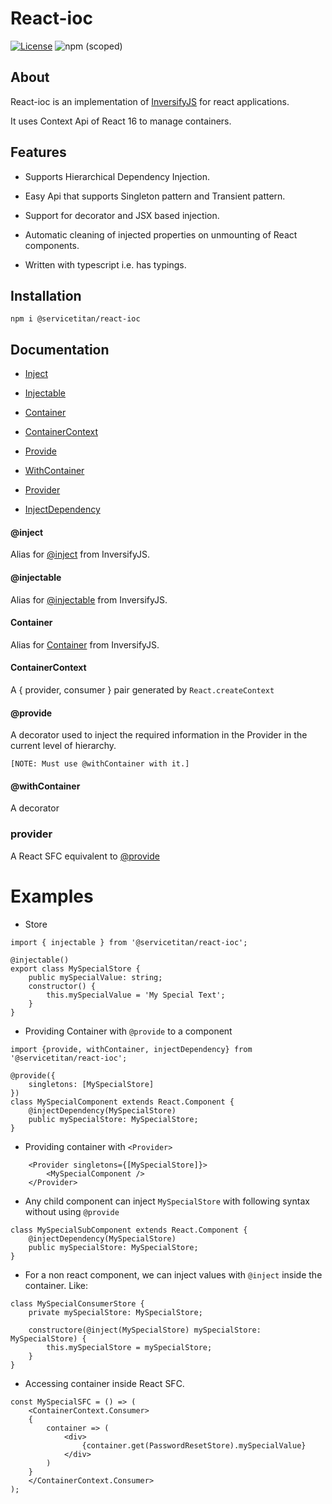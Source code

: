 
  

# React-ioc

  

  

[![License](https://img.shields.io/badge/License-Apache%202.0-blue.svg)](https://opensource.org/licenses/Apache-2.0) ![npm (scoped)](https://img.shields.io/npm/v/@cycle/core.svg)

  

  

## About

  

React-ioc is an implementation of [InversifyJS](https://github.com/inversify/InversifyJS) for react applications.

  

It uses Context Api of React 16 to manage containers.

  

  

## Features

  

- Supports Hierarchical Dependency Injection.

  

- Easy Api that supports Singleton pattern and Transient pattern.

  

- Support for decorator and JSX based injection.

  

- Automatic cleaning of injected properties on unmounting of React components.

  

- Written with typescript i.e. has typings.

  

  

## Installation

  

`npm i @servicetitan/react-ioc`

  

  

## Documentation

  

*  [Inject](#Inject)

  

*  [Injectable](#Injectable)

  

*  [Container](#Container)

  

*  [ContainerContext](#ContainerContext)

  

*  [Provide](#Provide)

  

*  [WithContainer](#WithContainer)

  

*  [Provider](#Provider)

  

*  [InjectDependency](#InjectDependency)

  

  

#### <a name="Inject"></a> @inject

  

Alias for [@inject](https://github.com/inversify/InversifyJS#step-2-declare-dependencies-using-the-injectable--inject-decorators) from InversifyJS.

  

  

#### <a name="Injectable"></a> @injectable

  

Alias for [@injectable](https://github.com/inversify/InversifyJS#step-2-declare-dependencies-using-the-injectable--inject-decorators) from InversifyJS.

  

  

#### <a name="Container"></a> Container

  

Alias for [Container](https://github.com/inversify/InversifyJS/blob/master/wiki/container_api.md) from InversifyJS.

  

  

#### <a name="ContainerContext"></a> ContainerContext

  

A { provider, consumer } pair generated by `React.createContext`

  

  

#### <a name="Provide"></a> @provide

  

A decorator used to inject the required information in the Provider in the current level of hierarchy.

  

`[NOTE: Must use @withContainer with it.]`

  

  

#### <a name="WithContainer"></a> @withContainer

  

A decorator 

  

  

### <a name="Provider"></a> provider

  

A React SFC equivalent to [@provide](#Provide)

  
  

# Examples

- Store

  

```
import { injectable } from '@servicetitan/react-ioc';

@injectable()
export class MySpecialStore {
	public mySpecialValue: string;
	constructor() {
		this.mySpecialValue = 'My Special Text';
	}
}
```

  

- Providing Container with `@provide` to a component

  

```
import {provide, withContainer, injectDependency} from '@servicetitan/react-ioc';

@provide({
	singletons: [MySpecialStore]
})
class MySpecialComponent extends React.Component {
	@injectDependency(MySpecialStore)
	public mySpecialStore: MySpecialStore;
}
```

- Providing container with `<Provider>`

```
    <Provider singletons={[MySpecialStore]}>
        <MySpecialComponent />
    </Provider>
```

* Any child component can inject `MySpecialStore` with following syntax without using `@provide`

```
class MySpecialSubComponent extends React.Component {
	@injectDependency(MySpecialStore)
	public mySpecialStore: MySpecialStore;
}
```

* For a non react component, we can inject values with `@inject` inside the container. Like:

```
class MySpecialConsumerStore {
    private mySpecialStore: MySpecialStore;

    constructore(@inject(MySpecialStore) mySpecialStore: MySpecialStore) {
        this.mySpecialStore = mySpecialStore;
    }
}
```

* Accessing container inside React SFC.

```
const MySpecialSFC = () => (
    <ContainerContext.Consumer>
    {
        container => (
            <div>
                {container.get(PasswordResetStore).mySpecialValue}
            </div>
        )
    }
    </ContainerContext.Consumer>
);
```

